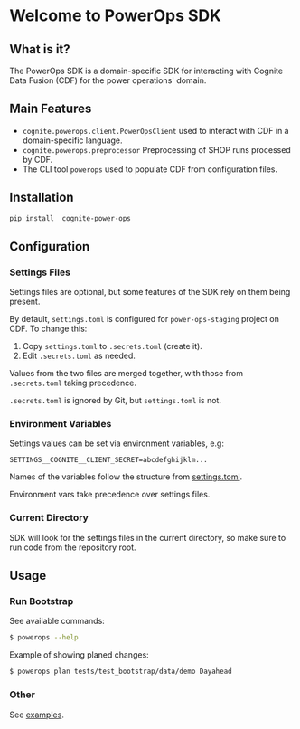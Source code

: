 # Welcome to PowerOps SDK

## What is it?
The PowerOps SDK is a domain-specific SDK for interacting with Cognite Data Fusion (CDF) for the power operations' domain.

## Main Features

* `cognite.powerops.client.PowerOpsClient` used to interact with CDF in a domain-specific language.
* `cognite.powerops.preprocessor` Preprocessing of SHOP runs processed by CDF.
* The CLI tool `powerops` used to populate CDF from configuration files.

## Installation

```bash
pip install  cognite-power-ops
```

## Configuration

### Settings Files

Settings files are optional, but some features of the SDK rely on them being present.

By default, `settings.toml` is configured for `power-ops-staging` project on CDF. To change this:
  1. Copy `settings.toml` to `.secrets.toml` (create it).
  2. Edit `.secrets.toml` as needed.

Values from the two files are merged together, with those from `.secrets.toml` taking precedence.

`.secrets.toml` is ignored by Git, but `settings.toml` is not.


### Environment Variables

Settings values can be set via environment variables, e.g:

```
SETTINGS__COGNITE__CLIENT_SECRET=abcdefghijklm...
```

Names of the variables follow the structure from [settings.toml](settings.toml).

Environment vars take precedence over settings files.


### Current Directory

SDK will look for the settings files in the current directory, so make sure to run code from the repository root.


## Usage

### Run Bootstrap

See available commands:

```bash
$ powerops --help
```

Example of showing planed changes:

```bash
$ powerops plan tests/test_bootstrap/data/demo Dayahead
```


### Other

See [examples](examples).

